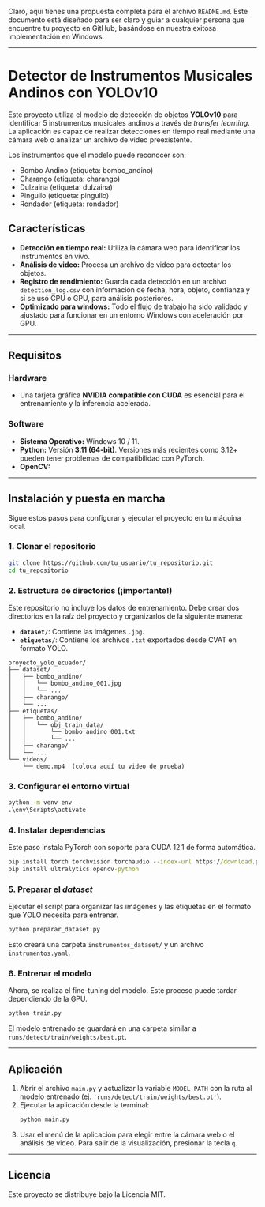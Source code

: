 Claro, aquí tienes una propuesta completa para el archivo `README.md`. Este documento está diseñado para ser claro y guiar a cualquier persona que encuentre tu proyecto en GitHub, basándose en nuestra exitosa implementación en Windows.

-----

# Detector de Instrumentos Musicales Andinos con YOLOv10

Este proyecto utiliza el modelo de detección de objetos **YOLOv10** para identificar 5 instrumentos musicales andinos a través de *transfer learning*. La aplicación es capaz de realizar detecciones en tiempo real mediante una cámara web o analizar un archivo de video preexistente.

Los instrumentos que el modelo puede reconocer son:

  * Bombo Andino (etiqueta: bombo_andino)
  * Charango (etiqueta: charango)
  * Dulzaina (etiqueta: dulzaina)
  * Pingullo (etiqueta: pingullo)
  * Rondador (etiqueta: rondador)

 ## Características

  * **Detección en tiempo real:** Utiliza la cámara web para identificar los instrumentos en vivo.
  * **Análisis de video:** Procesa un archivo de video para detectar los objetos.
  * **Registro de rendimiento:** Guarda cada detección en un archivo `detection_log.csv` con información de fecha, hora, objeto, confianza y si se usó CPU o GPU, para análisis posteriores.
  * **Optimizado para windows:** Todo el flujo de trabajo ha sido validado y ajustado para funcionar en un entorno Windows con aceleración por GPU.

-----

## Requisitos

### Hardware

  * Una tarjeta gráfica **NVIDIA compatible con CUDA** es esencial para el entrenamiento y la inferencia acelerada.

### Software

  * **Sistema Operativo:** Windows 10 / 11.
  * **Python:** Versión **3.11 (64-bit)**. Versiones más recientes como 3.12+ pueden tener problemas de compatibilidad con PyTorch.
  * **OpenCV:** 
-----

## Instalación y puesta en marcha

Sigue estos pasos para configurar y ejecutar el proyecto en tu máquina local.

### 1. Clonar el repositorio

```bash
git clone https://github.com/tu_usuario/tu_repositorio.git
cd tu_repositorio
```

### 2. Estructura de directorios (¡importante!)

Este repositorio no incluye los datos de entrenamiento. Debe crear dos directorios en la raíz del proyecto y organizarlos de la siguiente manera:

  * **`dataset/`**: Contiene las imágenes `.jpg`.
  * **`etiquetas/`**: Contiene los archivos `.txt` exportados desde CVAT en formato YOLO.

<!-- end list -->

```
proyecto_yolo_ecuador/
├── dataset/
│   ├── bombo_andino/
│   │   └── bombo_andino_001.jpg
│   │   └── ...
│   ├── charango/
│   └── ...
├── etiquetas/
│   ├── bombo_andino/
│   │   └── obj_train_data/
│   │       └── bombo_andino_001.txt
│   │       └── ...
│   ├── charango/
│   └── ...
└── videos/
    └── demo.mp4  (coloca aquí tu video de prueba)
```

### 3. Configurar el entorno virtual

```cmd
python -m venv env
.\env\Scripts\activate
```

### 4. Instalar dependencias

Este paso instala PyTorch con soporte para CUDA 12.1 de forma automática.

```cmd
pip install torch torchvision torchaudio --index-url https://download.pytorch.org/whl/cu121
pip install ultralytics opencv-python
```

### 5. Preparar el _dataset_

Ejecutar el script para organizar las imágenes y las etiquetas en el formato que YOLO necesita para entrenar.

```cmd
python preparar_dataset.py
```

Esto creará una carpeta `instrumentos_dataset/` y un archivo `instrumentos.yaml`.

### 6. Entrenar el modelo

Ahora, se realiza el fine-tuning del modelo. Este proceso puede tardar dependiendo de la GPU.

```cmd
python train.py
```

El modelo entrenado se guardará en una carpeta similar a `runs/detect/train/weights/best.pt`.

-----

## Aplicación

1.  Abrir el archivo `main.py` y actualizar la variable `MODEL_PATH` con la ruta al modelo entrenado (ej. `'runs/detect/train/weights/best.pt'`).
2.  Ejecutar la aplicación desde la terminal:
    ```cmd
    python main.py
    ```
3.  Usar el menú de la aplicación para elegir entre la cámara web o el análisis de video. Para salir de la visualización, presionar la tecla `q`.

-----

## Licencia

Este proyecto se distribuye bajo la Licencia MIT.